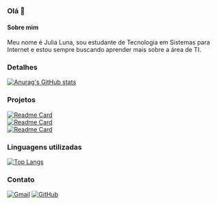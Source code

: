 ### Olá 👋

#### Sobre mim
Meu nome é Julia Luna, sou estudante de Tecnologia em Sistemas para Internet e estou sempre buscando aprender mais sobre a área de TI.

### Detalhes
[![Anurag's GitHub stats](https://github-readme-stats.vercel.app/api?username=julunaedu&show_icons=true&theme=transparent&hide=stars,issues&rank_icon=github&include_all_commits=true)](https://github.com/anuraghazra/github-readme-stats)

### Projetos
[![Readme Card](https://github-readme-stats.vercel.app/api/pin/?username=julunaedu&repo=JornadaIA-EBAC&theme=transparent)](https://github.com/julunaedu/JornadaIA-EBAC)  
[![Readme Card](https://github-readme-stats.vercel.app/api/pin/?username=julunaedu&repo=dio-desafio-classDeHeroi&theme=transparent)](https://github.com/julunaedu/dio-desafio-classDeHeroi)  
[![Readme Card](https://github-readme-stats.vercel.app/api/pin/?username=julunaedu&repo=dio-desafio-calcPartRank&theme=transparent)](https://github.com/julunaedu/dio-desafio-calcPartRank)  

<!--
[![Readme Card](https://github-readme-stats.vercel.app/api/pin/?username=julunaedu&repo=TikTok-EBAC&theme=transparent)](https://github.com/anuraghazra/github-readme-stats)
Esse projeto TikTok-EBAC foi privatizado, então quando criar um novo projeto, é necessário alterar essa seção para torná-la visível e conter o nome do novo projeto.
-->

### Linguagens utilizadas
[![Top Langs](https://github-readme-stats.vercel.app/api/top-langs/?username=julunaedu&layout=compact&theme=transparent)](https://github.com/anuraghazra/github-readme-stats)

### Contato
[![Gmail](https://img.shields.io/badge/Gmail-333333?style=for-the-badge&logo=gmail&logoColor=red)](mailto:julunaedu@gmail.com)
[![GitHub](https://img.shields.io/badge/GitHub-100000?style=for-the-badge&logo=github&logoColor=white)](https://github.com/julunaedu)

<!--
# julunaedu

### Sobre mim 👋
Meu nome é Julia Luna, sou estudante de Tecnologia em Sistemas para Internet e estou sempre buscando aprender mais sobre a área de TI.

## Habilidades 
![Markdown](https://img.shields.io/badge/Markdown-000?style=for-the-badge&logo=markdown)
![HTML5](https://img.shields.io/badge/HTML5-E34F26?style=for-the-badge&logo=html5&logoColor=white)
![CSS3](https://img.shields.io/badge/CSS3-1572B6?style=for-the-badge&logo=css3&logoColor=white)

![JavaScript](https://img.shields.io/badge/JavaScript-F7DF1E?style=for-the-badge&logo=javascript&logoColor=black)

![GitHub](https://img.shields.io/badge/GitHub-100000?style=for-the-badge&logo=github&logoColor=white)
![Git](https://img.shields.io/badge/GIT-E44C30?style=for-the-badge&logo=git&logoColor=white)
![Vscode](https://img.shields.io/badge/Vscode-007ACC?style=for-the-badge&logo=visual-studio-code&logoColor=white)

![Windows](https://img.shields.io/badge/Windows-000?style=for-the-badge&logo=windows&logoColor=2CA5E0)

## Estatísticas
![GitHub Stats](https://github-readme-stats.vercel.app/api?username=julunaedu&theme=transparent&bg_color=000&border_color=007ACC&show_icons=true&icon_color=2ca5e0&title_color=eb6047&text_color=FFF&hide=stars)

![Top Langs](https://github-readme-stats-git-masterrstaa-rickstaa.vercel.app/api/top-langs/?username=julunaedu&layout=compact&bg_color=000&border_color=007ACC&title_color=eb6047&text_color=FFF)

## Projetos
[![Repo Card](https://github-readme-stats.vercel.app/api/pin/?username=julunaedu&repo=JornadaIA-EBAC&bg_color=000&border_color=007ACC&show_icons=true&icon_color=2ca5e0&title_color=eb6047&text_color=FFF)](https://github.com/julunaedu/JornadaIA-EBAC.git)

## Contatos
[![GitHub](https://img.shields.io/badge/GitHub-100000?style=for-the-badge&logo=github&logoColor=white)](https://github.com/julunaedu)
[![Gmail](https://img.shields.io/badge/Gmail-333333?style=for-the-badge&logo=gmail&logoColor=red)](mailto:julunaedu@gmail.com)
-->


<!--
**julunaedu/julunaedu** is a ✨ _special_ ✨ repository because its `README.md` (this file) appears on your GitHub profile.

Here are some ideas to get you started:

- 🔭 I’m currently working on ...
- 🌱 I’m currently learning ...
- 👯 I’m looking to collaborate on ...
- 🤔 I’m looking for help with ...
- 💬 Ask me about ...
- 📫 How to reach me: ...
- 😄 Pronouns: ...
- ⚡ Fun fact: ...
-->
